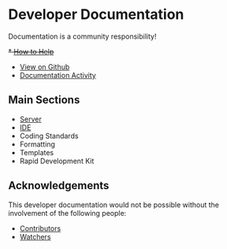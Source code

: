 # Developer Documentation

Documentation is a community responsibility!

<strike>* [How to Help](https://github.com/devXive/developer-docs/wiki/How-to-help)</strike>
* [View on Github](https://github.com/devXive/developer-docs)
* [Documentation Activity](https://github.com/devXive/developer-docs/pulse)

## Main Sections

* [Server](#/en/server/server.md)
* [IDE](#/en/ide/ide.md)
* Coding Standards
* Formatting
* Templates
* Rapid Development Kit

## Acknowledgements

This developer documentation would not be possible without the involvement of the following people:

* [Contributors](https://github.com/devXive/developer-docs/graphs/contributors)
* [Watchers](https://github.com/devXive/developer-docs/watchers)